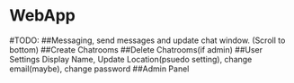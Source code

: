 WebApp
======
#TODO:
##Messaging, send messages and update chat window. (Scroll to bottom)
##Create Chatrooms
##Delete Chatrooms(if admin)
##User Settings
    Display Name, Update Location(psuedo setting), change email(maybe), change password
##Admin Panel

